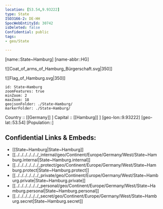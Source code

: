 ```yaml
---
location: [53.54,9.93222] 
type: State
ISO3166-2: DE-HH
SpocWebEntityId: 30742
isDeleted: false
Confidential: public
tags:
- geo/State

---
```


[name::State~Hamburg] 
[name-abbr::HG] 

![[Coat_of_arms_of_Hamburg_Bürgerschaft.svg|350]] 

![[Flag_of_Hamburg.svg|350]] 

```leaflet
id: State~Hamburg
zoomFeatures: true 
minZoom: 2 
maxZoom: 18
geojsonFolder: ./State~Hamburg/
markerFolder: ./State~Hamburg/
```

Country :: [[Germany]] ] 
Capital :: [[Hamburg]] ] 
[geo-lon::9.93222] 
[geo-lat::53.54] 
[Population::] 



## Confidential Links & Embeds: 
- [[State~Hamburg|State~Hamburg]] 
- [[../../../../../../_internal/geo/Continent/Europe/Germany/West/State~Hamburg.internal|State~Hamburg.internal]] 
- [[../../../../../../_protect/geo/Continent/Europe/Germany/West/State~Hamburg.protect|State~Hamburg.protect]] 
- [[../../../../../../_private/geo/Continent/Europe/Germany/West/State~Hamburg.private|State~Hamburg.private]] 
- [[../../../../../../_personal/geo/Continent/Europe/Germany/West/State~Hamburg.personal|State~Hamburg.personal]] 
- [[../../../../../../_secret/geo/Continent/Europe/Germany/West/State~Hamburg.secret|State~Hamburg.secret]] 
